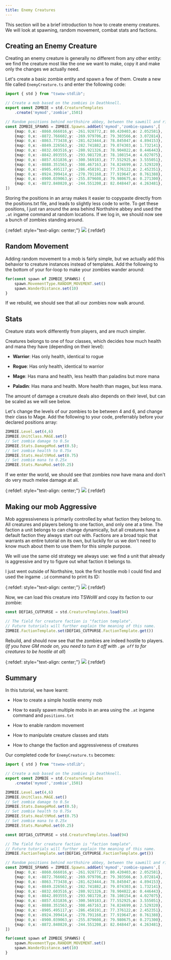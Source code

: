 ```yaml
---
title: Enemy Creatures
---
```


This section will be a brief introduction to how to create enemy creatures. We will look at spawning, random movement, combat stats and factions.

## Creating an Enemy Creature

Creating an enemy creature is generally no different from any other entity: we find the creature most like the one we want to make, copy it and make only the changes we actually need.

Let's create a basic zombie entity and spawn a few of them. Create a new file called `EnemyCreature.ts` and enter the following code:

```ts
import { std } from "tswow-stdlib";

// Create a mob based on the zombies in Deathknell.
export const ZOMBIE = std.CreatureTemplates
    .create('mymod','zombie',1501)

// Random positions behind northshire abbey, between the sawmill and river.
const ZOMBIE_SPAWNS = ZOMBIE.Spawns.addGet('mymod','zombie-spawns',[
    {map: 0,x: -8860.666016,y: -261.928772,z: 80.420403,o: 2.052581},
    {map: 0,x: -8872.766602,y: -269.979706,z: 79.303566,o: 3.072814},
    {map: 0,x: -8863.773438,y: -281.623444,z: 78.845047,o: 4.894153},
    {map: 0,x: -8849.226563,y: -282.741882,z: 79.074303,o: 1.732141},
    {map: 0,x: -8832.603516,y: -280.921326,z: 78.904022,o: 0.446443},
    {map: 0,x: -8842.893555,y: -293.981720,z: 78.108154,o: 4.027075},
    {map: 0,x: -8857.631836,y: -300.569183,z: 77.552925,o: 3.555051},
    {map: 0,x: -8888.351563,y: -308.467163,z: 74.824699,o: 2.529320},
    {map: 0,x: -8905.495117,y: -286.458191,z: 77.376122,o: 2.452351},
    {map: 0,x: -8924.399414,y: -270.791168,z: 77.919647,o: 0.761388},
    {map: 0,x: -8900.039063,y: -255.879608,z: 79.980675,o: 0.271300},
    {map: 0,x: -8872.840820,y: -244.551208,z: 82.048447,o: 4.263481},
])
```

Storing the positions in an array makes it easier to copypaste directly from the positions.txt file, and leads to slightly less code to write. To get these positions, I just ran around the area behind Northshire abbey and used the `.at` ingame command at random locations. If we log in, we should now see a bunch of zombies standing around.

{:refdef: style="text-align: center;"}
![](../zombies.png)
{:refdef}

## Random Movement

Adding random movement to a mob is fairly simple, but we actually add this behavior to creature instances instead of templates. Add the following to the bottom of your for-loop to make your zombies wander around:

```ts
for(const spawn of ZOMBIE_SPAWNS) {
    spawn.MovementType.RANDOM_MOVEMENT.set()
    spawn.WanderDistance.set(10)
}
```

If we rebuild, we should see that all our zombies now walk around.

## Stats

Creature stats work differently from players, and are much simpler.

Creatures belongs to one of four classes, which decides how much health and mana they have (depending on their level):

- **Warrior**: Has only health, identical to rogue

- **Rogue**: Has only health, identical to warrior

- **Mage**: Has mana and health, less health than paladins but more mana

- **Paladin**: Has mana and health. More health than mages, but less mana.

The amount of damage a creature deals also depends on their level, but can be scaled as we will see below.

Let's change the levels of our zombies to be between 4 and 6, and change their class to Mage. Add the following to your code, preferrably before your declared positions array:

```ts
ZOMBIE.Level.set(4,6)
ZOMBIE.UnitClass.MAGE.set()
// Set zombie damage to 0.5x
ZOMBIE.Stats.DamageMod.set(0.5);
// Set zombie health to 0.75x
ZOMBIE.Stats.HealthMod.set(0.75)
// Set zombie mana to 0.25x
ZOMBIE.Stats.ManaMod.set(0.25)
```

If we enter the world, we should see that zombies now have mana and don't do very much melee damage at all.

{:refdef: style="text-align: center;"}
![](../zombie-mage.png)
{:refdef}

## Making our mob Aggressive

Mob aggressiveness is primarily controlled by what faction they belong to. All creatures and players belong to one faction, and only one at a time. The faction a unit belongs to can change dynamically, but all creatures have a default faction they always start out with. Factions are a broad topic that warrants an entire tutorial on its own, but luckily for us we don't need to know much about them to use them for this simple purpose.

We will use the same old strategy we always use: we find a unit that already is aggressive and try to figure out what faction it belongs to.

I just went outside of Northshire, took the first hostile mob I could find and used the ingame `.id` command to print its ID:

{:refdef: style="text-align: center;"}
![](../hostile-mob.png)
{:refdef}

Now, we can load this creature into TSWoW and copy its faction to our zombie:

```ts
const DEFIAS_CUTPURSE = std.CreatureTemplates.load(94)

// The field for creature faction is "faction template".
// Future tutorials will further explain the meaning of this name.
ZOMBIE.FactionTemplate.set(DEFIAS_CUTPURSE.FactionTemplate.get())
```

Rebuild, and should now see that the zombies are indeed hostile to players. (_If you have GM mode on, you need to turn it off with `.gm off` to for creatures to be hostile at all_)

{:refdef: style="text-align: center;"}
![](../hostile.png)
{:refdef}

## Summary

In this tutorial, we have learnt:

- How to create a simple hostile enemy mob

- How to easily spawn multiple mobs in an area using the `.at` ingame command and `positions.txt`

- How to enable random movement

- How to manipulate creature classes and stats

- How to change the faction and aggressiveness of creatures

Our completed code for `EnemyCreature.ts` becomes:

```ts
import { std } from "tswow-stdlib";

// Create a mob based on the zombies in Deathknell.
export const ZOMBIE = std.CreatureTemplates
    .create('mymod','zombie',1501)

ZOMBIE.Level.set(4,6)
ZOMBIE.UnitClass.MAGE.set()
// Set zombie damage to 0.5x
ZOMBIE.Stats.DamageMod.set(0.5);
// Set zombie health to 0.75x
ZOMBIE.Stats.HealthMod.set(0.75)
// Set zombie mana to 0.25x
ZOMBIE.Stats.ManaMod.set(0.25)

const DEFIAS_CUTPURSE = std.CreatureTemplates.load(94)

// The field for creature faction is "faction template".
// Future tutorials will further explain the meaning of this name.
ZOMBIE.FactionTemplate.set(DEFIAS_CUTPURSE.FactionTemplate.get())

// Random positions behind northshire abbey, between the sawmill and river.
const ZOMBIE_SPAWNS = ZOMBIE.Spawns.addGet('mymod','zombie-spawns',[
    {map: 0,x: -8860.666016,y: -261.928772,z: 80.420403,o: 2.052581},
    {map: 0,x: -8872.766602,y: -269.979706,z: 79.303566,o: 3.072814},
    {map: 0,x: -8863.773438,y: -281.623444,z: 78.845047,o: 4.894153},
    {map: 0,x: -8849.226563,y: -282.741882,z: 79.074303,o: 1.732141},
    {map: 0,x: -8832.603516,y: -280.921326,z: 78.904022,o: 0.446443},
    {map: 0,x: -8842.893555,y: -293.981720,z: 78.108154,o: 4.027075},
    {map: 0,x: -8857.631836,y: -300.569183,z: 77.552925,o: 3.555051},
    {map: 0,x: -8888.351563,y: -308.467163,z: 74.824699,o: 2.529320},
    {map: 0,x: -8905.495117,y: -286.458191,z: 77.376122,o: 2.452351},
    {map: 0,x: -8924.399414,y: -270.791168,z: 77.919647,o: 0.761388},
    {map: 0,x: -8900.039063,y: -255.879608,z: 79.980675,o: 0.271300},
    {map: 0,x: -8872.840820,y: -244.551208,z: 82.048447,o: 4.263481},
])

for(const spawn of ZOMBIE_SPAWNS) {
    spawn.MovementType.RANDOM_MOVEMENT.set()
    spawn.WanderDistance.set(10)
}
```

